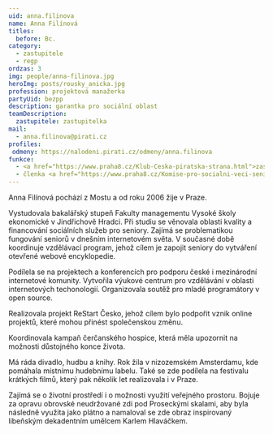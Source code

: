 ```yaml
---
uid: anna.filinova
name: Anna Filínová
titles:
  before: Bc.
category:
  - zastupitele
  - regp
ordzas: 3
img: people/anna-filinova.jpg
heroImg: posts/rousky_anicka.jpg
profession: projektová manažerka
partyUid: bezpp
description: garantka pro sociální oblast
teamDescription:
  zastupitele: zastupitelka
mail:
  - anna.filinova@pirati.cz
profiles:
 odmeny: https://nalodeni.pirati.cz/odmeny/anna.filinova
funkce:
  - <a href="https://www.praha8.cz/Klub-Ceska-piratska-strana.html">zastupitelka</a>
  - členka <a href="https://www.praha8.cz/Komise-pro-socialni-veci-seniory-a-narodnostni-mensiny-2018-2022.html">Komise pro sociální věci, seniory a národnostní menšiny</a>
---
```


Anna Filínová pochází z Mostu a od roku 2006 žije v Praze.

Vystudovala bakalářský stupeň Fakulty managementu Vysoké školy ekonomické v Jindřichově Hradci. Při studiu se věnovala oblasti kvality a financování sociálních služeb pro seniory. Zajímá se problematikou fungování seniorů v dnešním internetovém světa. V současné době koordinuje vzdělávací program, jehož cílem je zapojit seniory do vytváření otevřené webové encyklopedie.

Podílela se na projektech a konferencích pro podporu české i mezinárodní internetové komunity. Vytvořila výukové centrum pro vzdělávání v oblasti internetových techonologií. Organizovala soutěž pro mladé programátory v open source.

Realizovala projekt ReStart Česko, jehož cílem bylo podpořit vznik online projektů, které mohou přinést společenskou změnu.

Koordinovala kampaň čerčanského hospice, která měla upozornit na možnosti důstojného konce života.

Má ráda divadlo, hudbu a knihy. Rok žila v nizozemském Amsterdamu, kde pomáhala místnímu hudebnímu labelu. Také se zde podílela na festivalu krátkých filmů, který pak několik let realizovala i v Praze.

Zajímá se o životní prostředí i o možnosti využití veřejného prostoru. Bojuje za opravu obrovské neudržované zdi pod Proseckými skalami, aby byla následně využita jako plátno a namaloval se zde obraz inspirovaný libeňským dekadentním umělcem Karlem Hlaváčkem.
